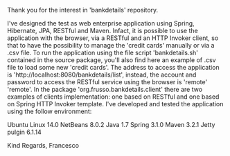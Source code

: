 Thank you for the interest in 'bankdetails' repository.

I've designed the test as web enterprise application using Spring, Hibernate, JPA, RESTful and Maven. Infact, it is possible to use the application with the browser, via a RESTful and an HTTP Invoker client, so that to have the possibility to manage the 'credit cards' manually or via a .csv file. To run the application using the file script 'bankdetails.sh' contained in the source package, you'll also find here an example of .csv file to load some new 'credit cards'. The address to access the application is 'http://localhost:8080/bankdetails/list', instead, the account and password to access the RESTful service using the browser is 'remote' 'remote'. In the package 'org.frusso.bankdetails.client' there are two examples of clients implementation: one based on RESTful and one based on Spring HTTP Invoker template. I've developed and tested the application using the follow environment:

Ubuntu Linux 14.0
NetBeans 8.0.2
Java 1.7
Spring 3.1.0
Maven 3.2.1
Jetty pulgin 6.1.14

 
Kind Regards,
Francesco

